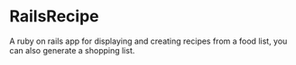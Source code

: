 # RailsRecipe
A ruby on rails app for displaying and creating recipes from a food list, you can also generate a shopping list.
